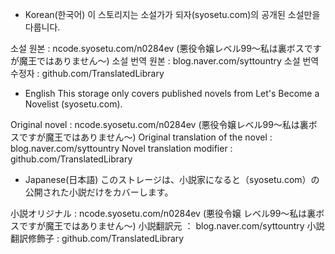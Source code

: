 - Korean(한국어)
이 스토리지는 소설가가 되자(syosetu.com)의 공개된 소설만을 다룹니다.

소설 원본 : ncode.syosetu.com/n0284ev (悪役令嬢レベル99～私は裏ボスですが魔王ではありません～)
소설 번역 원본 : blog.naver.com/syttountry
소설 번역 수정자 : github.com/TranslatedLibrary

- English
This storage only covers published novels from Let's Become a Novelist (syosetu.com).

Original novel : ncode.syosetu.com/n0284ev (悪役令嬢レベル99～私は裏ボスですが魔王ではありません～)
Original translation of the novel : blog.naver.com/syttountry
Novel translation modifier : github.com/TranslatedLibrary

- Japanese(日本語)
このストレージは、小説家になると（syosetu.com）の公開された小説だけをカバーします。

小説オリジナル : ncode.syosetu.com/n0284ev (悪役令嬢 レベル99～私は裏ボスですが魔王ではありません～)
小説翻訳元 ： blog.naver.com/syttountry
小説翻訳修飾子 : github.com/TranslatedLibrary
